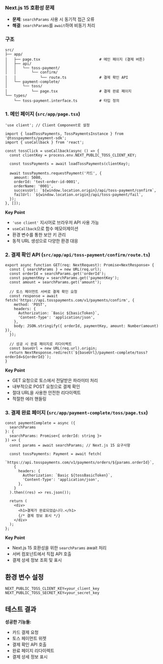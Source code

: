 ### Next.js 15 호환성 문제
- **문제**: `searchParams` 사용 시 동기적 접근 오류
- **해결**: `searchParams`를 `await`하여 비동기 처리

### 구조

```
src/
├── app/
│   ├── page.tsx                           # 메인 페이지 (결제 버튼)
│   ├── api/
│   │   └── toss-payment/
│   │       └── confirm/
│   │           └── route.ts               # 결제 확인 API
│   └── payment-complete/
│       └── toss/
│           └── page.tsx                   # 결제 완료 페이지
└── types/
    └── toss-payment.interface.ts          # 타입 정의
```

### 1. 메인 페이지 (`src/app/page.tsx`)

```tsx
'use client'; // Client Component로 설정

import { loadTossPayments, TossPaymentsInstance } from '@tosspayments/payment-sdk';
import { useCallback } from 'react';

const tossClick = useCallback(async () => {
  const clientKey = process.env.NEXT_PUBLIC_TOSS_CLIENT_KEY;
  
  const tossPayments = await loadTossPayments(clientKey);
  
  await tossPayments.requestPayment('카드', {
    amount: 5000,
    orderId: 'test-order-id-0001',
    orderName: '0001',
    successUrl: `${window.location.origin}/api/toss-payment/confirm`,
    failUrl: `${window.location.origin}/api/toss-payment/fail`,
  });
}, []);
```

**Key Point**
- `'use client'` 지시어로 브라우저 API 사용 가능
- `useCallback`으로 함수 메모이제이션
- 환경 변수를 통한 보안 키 관리
- 동적 URL 생성으로 다양한 환경 대응

### 2. 결제 확인 API (`src/app/api/toss-payment/confirm/route.ts`)

```tsx
export async function GET(req: NextRequest): Promise<NextResponse> {
  const { searchParams } = new URL(req.url);
  const orderId = searchParams.get('orderId');
  const paymentKey = searchParams.get('paymentKey');
  const amount = searchParams.get('amount');

  // 토스 페이먼트 서버로 결제 확인 요청
  const response = await fetch('https://api.tosspayments.com/v1/payments/confirm', {
    method: 'POST',
    headers: {
      Authorization: `Basic ${basicToken}`,
      'Content-Type': 'application/json',
    },
    body: JSON.stringify({ orderId, paymentKey, amount: Number(amount) }),
  });

  // 성공 시 완료 페이지로 리다이렉트
  const baseUrl = new URL(req.url).origin;
  return NextResponse.redirect(`${baseUrl}/payment-complete/toss?orderId=${orderId}`);
}
```

**Key Point**
- GET 요청으로 토스에서 전달받은 파라미터 처리
- 내부적으로 POST 요청으로 결제 확인
- 절대 URL을 사용한 안전한 리다이렉트
- 적절한 에러 핸들링

### 3. 결제 완료 페이지 (`src/app/payment-complete/toss/page.tsx`)

```tsx
const paymentComplete = async ({ 
  searchParams 
}: { 
  searchParams: Promise<{ orderId: string }> 
}) => {
  const params = await searchParams; // Next.js 15 요구사항
  
  const tossPayments: Payment = await fetch(
    `https://api.tosspayments.com/v1/payments/orders/${params.orderId}`,
    {
      headers: {
        Authorization: `Basic ${tossBasicToken}`,
        'Content-Type': 'application/json',
      },
    }
  ).then((res) => res.json());

  return (
    <div>
      <h1>결제가 완료되었습니다.</h1>
      {/* 결제 정보 표시 */}
    </div>
  );
};
```

**Key Point**
- Next.js 15 호환성을 위한 `searchParams` await 처리
- 서버 컴포넌트에서 직접 API 호출
- 결제 상세 정보 조회 및 표시

## 환경 변수 설정

```env
NEXT_PUBLIC_TOSS_CLIENT_KEY=your_client_key
NEXT_PUBLIC_TOSS_SECRET_KEY=your_secret_key
```

## 테스트 결과

**성공한 기능들:**
- 카드 결제 요청
- 토스 페이먼트 위젯
- 결제 확인 API 호출
- 완료 페이지 리다이렉트
- 결제 상세 정보 표시